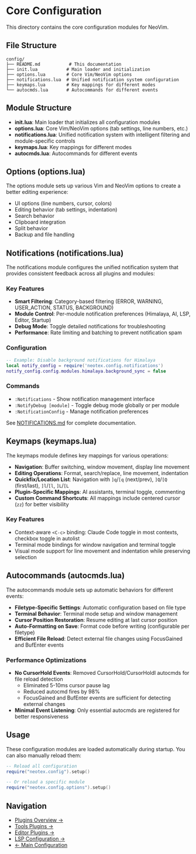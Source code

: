 # Core Configuration

This directory contains the core configuration modules for NeoVim.

## File Structure

```
config/
├── README.md           # This documentation
├── init.lua           # Main loader and initialization
├── options.lua        # Core Vim/NeoVim options
├── notifications.lua  # Unified notification system configuration
├── keymaps.lua        # Key mappings for different modes
└── autocmds.lua       # Autocommands for different events
```

## Module Structure

- **init.lua**: Main loader that initializes all configuration modules
- **options.lua**: Core Vim/NeoVim options (tab settings, line numbers, etc.)
- **notifications.lua**: Unified notification system with intelligent filtering and module-specific controls
- **keymaps.lua**: Key mappings for different modes
- **autocmds.lua**: Autocommands for different events

## Options (options.lua)

The options module sets up various Vim and NeoVim options to create a better editing experience:

- UI options (line numbers, cursor, colors)
- Editing behavior (tab settings, indentation)
- Search behavior
- Clipboard integration
- Split behavior
- Backup and file handling

## Notifications (notifications.lua)

The notifications module configures the unified notification system that provides consistent feedback across all plugins and modules:

### Key Features
- **Smart Filtering**: Category-based filtering (ERROR, WARNING, USER_ACTION, STATUS, BACKGROUND)
- **Module Control**: Per-module notification preferences (Himalaya, AI, LSP, Editor, Startup)
- **Debug Mode**: Toggle detailed notifications for troubleshooting
- **Performance**: Rate limiting and batching to prevent notification spam

### Configuration
```lua
-- Example: Disable background notifications for Himalaya
local notify_config = require('neotex.config.notifications')
notify_config.config.modules.himalaya.background_sync = false
```

### Commands
- `:Notifications` - Show notification management interface
- `:NotifyDebug [module]` - Toggle debug mode globally or per module  
- `:NotificationConfig` - Manage notification preferences

See [NOTIFICATIONS.md](../../docs/NOTIFICATIONS.md) for complete documentation.

## Keymaps (keymaps.lua)

The keymaps module defines key mappings for various operations:

- **Navigation**: Buffer switching, window movement, display line movement
- **Editing Operations**: Format, search/replace, line movement, indentation
- **Quickfix/Location List**: Navigation with `]q`/`[q` (next/prev), `]Q`/`[Q` (first/last), `]l`/`[l`, `]L`/`[L`
- **Plugin-Specific Mappings**: AI assistants, terminal toggle, commenting
- **Custom Command Shortcuts**: All mappings include centered cursor (`zz`) for better visibility

### Key Features
- Context-aware `<C-c>` binding: Claude Code toggle in most contexts, checkbox toggle in autolist
- Terminal mode bindings for window navigation and terminal toggle
- Visual mode support for line movement and indentation while preserving selection

## Autocommands (autocmds.lua)

The autocommands module sets up automatic behaviors for different events:

- **Filetype-Specific Settings**: Automatic configuration based on file type
- **Terminal Behavior**: Terminal mode setup and window management
- **Cursor Position Restoration**: Resume editing at last cursor position
- **Auto-Formatting on Save**: Format code before writing (configurable per filetype)
- **Efficient File Reload**: Detect external file changes using FocusGained and BufEnter events

### Performance Optimizations
- **No CursorHold Events**: Removed CursorHold/CursorHoldI autocmds for file reload detection
  - Eliminated 5-10ms cursor pause lag
  - Reduced autocmd fires by 98%
  - FocusGained and BufEnter events are sufficient for detecting external changes
- **Minimal Event Listening**: Only essential autocmds are registered for better responsiveness

## Usage

These configuration modules are loaded automatically during startup. You can also manually reload them:

```lua
-- Reload all configuration
require("neotex.config").setup()

-- Or reload a specific module
require("neotex.config.options").setup()
```

## Navigation

- [Plugins Overview →](../plugins/README.md)
- [Tools Plugins →](../plugins/tools/README.md)
- [Editor Plugins →](../plugins/editor/README.md)
- [LSP Configuration →](../plugins/lsp/README.md)
- [← Main Configuration](../README.md)